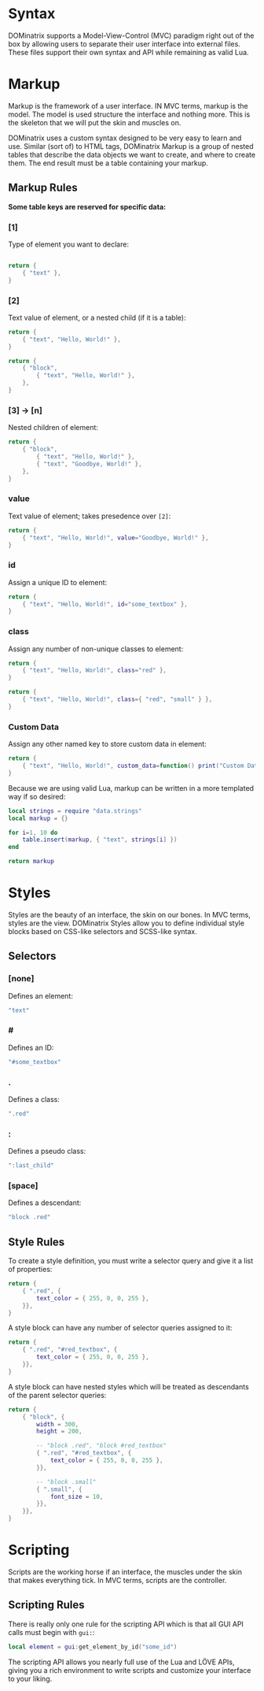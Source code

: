 # Syntax

DOMinatrix supports a Model-View-Control (MVC) paradigm right out of the box by allowing users to separate their user interface into external files. These files support their own syntax and API while remaining as valid Lua.

# Markup

Markup is the framework of a user interface. IN MVC terms, markup is the model. The model is used structure the interface and nothing more. This is the skeleton that we will put the skin and muscles on.

DOMinatrix uses a custom syntax designed to be very easy to learn and use. Similar (sort of) to HTML tags, DOMinatrix Markup is a group of nested tables that describe the data objects we want to create, and where to create them. The end result must be a table containing your markup.

## Markup Rules

**Some table keys are reserved for specific data:**

### [1]

Type of element you want to declare:

```lua

return {
	{ "text" },
}
```

### [2]

Text value of element, or a nested child (if it is a table):

```lua
return {
	{ "text", "Hello, World!" },
}
```

```lua
return {
	{ "block",
		{ "text", "Hello, World!" },
	},
}
```

### [3] -> [n]

Nested children of element:

```lua
return {
	{ "block",
		{ "text", "Hello, World!" },
		{ "text", "Goodbye, World!" },
	},
}
```

### value

Text value of element; takes presedence over `[2]`:

```lua
return {
	{ "text", "Hello, World!", value="Goodbye, World!" },
}
```

### id

Assign a unique ID to element:

```lua
return {
	{ "text", "Hello, World!", id="some_textbox" },
}
```

### class

Assign any number of non-unique classes to element:

```lua
return {
	{ "text", "Hello, World!", class="red" },
}
```

```lua
return {
	{ "text", "Hello, World!", class={ "red", "small" } },
}
```

### Custom Data

Assign any other named key to store custom data in element:

```lua
return {
	{ "text", "Hello, World!", custom_data=function() print("Custom Data!") end },
}
```

Because we are using valid Lua, markup can be written in a more templated way if so desired:

```lua
local strings = require "data.strings"
local markup = {}

for i=1, 10 do
	table.insert(markup, { "text", strings[i] })
end

return markup

```

# Styles

Styles are the beauty of an interface, the skin on our bones. In MVC terms, styles are the view. DOMinatrix Styles allow you to define individual style blocks based on CSS-like selectors and SCSS-like syntax.

## Selectors

### [none]

Defines an element:

```lua
"text"
```

### &#35;

Defines an ID:

```lua
"#some_textbox"
```

### .

Defines a class:

```lua
".red"
```

### :

Defines a pseudo class:

```lua
":last_child"
```

### [space]

Defines a descendant:

```lua
"block .red"
```

## Style Rules

 To create a style definition, you must write a selector query and give it a list of properties:

```lua
return {
	{ ".red", {
		text_color = { 255, 0, 0, 255 },
	}},
}
```

A style block can have any number of selector queries assigned to it:

```lua
return {
	{ ".red", "#red_textbox", {
		text_color = { 255, 0, 0, 255 },
	}},
}
```

A style block can have nested styles which will be treated as descendants of the parent selector queries:

```lua
return {
	{ "block", {
		width = 300,
		height = 200,

		-- "block .red", "block #red_textbox"
		{ ".red", "#red_textbox", {
			text_color = { 255, 0, 0, 255 },
		}},

		-- "block .small"
		{ ".small", {
			font_size = 10,
		}},
	}},
}
```

# Scripting

Scripts are the working horse if an interface, the muscles under the skin that makes everything tick. In MVC terms, scripts are the controller.

## Scripting Rules

There is really only one rule for the scripting API which is that all GUI API calls must begin with `gui:`:

```lua
local element = gui:get_element_by_id("some_id")
```

The scripting API allows you nearly full use of the Lua and LÖVE APIs, giving you a rich environment to write scripts and customize your interface to your liking.
